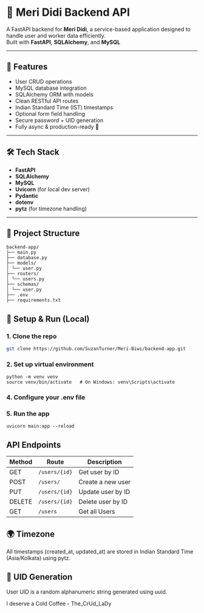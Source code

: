 # 💍 Meri Didi Backend API

A FastAPI backend for **Meri Didi**, a service-based application designed to handle user and worker data efficiently.  
Built with **FastAPI**, **SQLAlchemy**, and **MySQL**

---

## 🚀 Features

- User CRUD operations
- MySQL database integration
- SQLAlchemy ORM with models
- Clean RESTful API routes
- Indian Standard Time (IST) timestamps
- Optional form field handling
- Secure password + UID generation
- Fully async & production-ready 🍃

---

## 🛠️ Tech Stack

- **FastAPI**
- **SQLAlchemy**
- **MySQL**
- **Uvicorn** (for local dev server)
- **Pydantic**
- **dotenv**
- **pytz** (for timezone handling)

---

## 📁 Project Structure
```
backend-app/
├── main.py
├── database.py
├── models/
│ └── user.py
├── routers/
│ └── users.py
├── schemas/
│ └── user.py
├── .env
├── requirements.txt
```

## 🧪 Setup & Run (Local)

### 1. Clone the repo

```bash
git clone https://github.com/SuzanTurner/Meri-Biwi/backend-app.git
```

### 2. Set up virtual environment
```
python -m venv venv
source venv/bin/activate   # On Windows: venv\Scripts\activate
```

### 4. Configure your .env file
### 5. Run the app
```
uvicorn main:app --reload
 ```

## API Endpoints

| Method | Route         | Description         |
| ------ | ------------- | ------------------- |
| GET    | `/users/{id}` | Get user by ID      |
| POST   | `/users/`     | Create a new user   |
| PUT    | `/users/{id}` | Update user by ID   |
| DELETE | `/users/{id}` | Delete user by ID   |
| GET    | `/users`   | Get all Users |

## 🌍 Timezone
All timestamps (created_at, updated_at) are stored in Indian Standard Time (Asia/Kolkata) using pytz.

## 🧠 UID Generation
User UID is a random alphanumeric string generated using uuid.


I deserve a Cold Coffee - The_CrUd_LaDy

